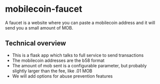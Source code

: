 mobilecoin-faucet
=================

A faucet is a website where you can paste a mobilecoin address and it will send
you a small amount of MOB.

Technical overview
------------------

* This is a flask app which talks to full service to send transactions
* The mobilecoin addresses are the b58 format
* The amount of mob sent is a configurable parameter, but probably slightly larger
than the fee, like .01 MOB
* We will add options for abuse prevention features
